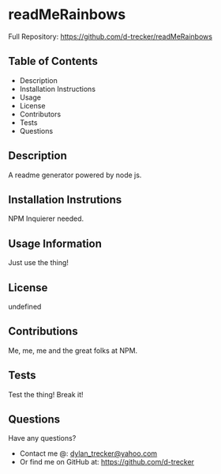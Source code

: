 # readMeRainbows
  Full Repository: https://github.com/d-trecker/readMeRainbows
  ## Table of Contents
  * Description
  * Installation Instructions
  * Usage 
  * License 
  * Contributors
  * Tests
  * Questions
  ## Description
  A readme generator powered by node js. 
  ## Installation Instrutions
  NPM Inquierer needed. 
  ## Usage Information
  Just use the thing!
  ## License
  undefined
  ## Contributions
  Me, me, me and the great folks at NPM. 
  ## Tests
  Test the thing! Break it!
  ## Questions
  Have any questions? 
  - Contact me @: dylan_trecker@yahoo.com
  - Or find me on GitHub at: https://github.com/d-trecker


